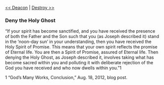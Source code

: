 [<< Deacon](Deacon.md)  |  [Destroy >>](Destroy.md)

### Deny the Holy Ghost
“If your spirit has become sanctified, and you have received the presence of both the Father and the Son such that you (as Joseph described it) stand in the ‘noon-day sun’ in your understanding, then you have received the Holy Spirit of Promise. This means that your own spirit reflects the promise of Eternal life. You are then a Spirit of Promise, assured of Eternal life. Then denying the Holy Ghost, as Joseph described it, involves taking what has become sacred within you and polluting it with deliberate rejection of the God you have received and who now dwells within you.”1



1 “God’s Many Works, Conclusion,” Aug. 18, 2012, blog post.